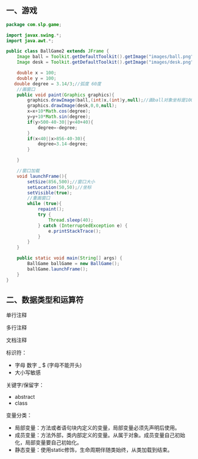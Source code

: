 ## 一、游戏

```java
package com.slp.game;

import javax.swing.*;
import java.awt.*;

public class BallGame2 extends JFrame {
    Image ball = Toolkit.getDefaultToolkit().getImage("images/ball.png");
    Image desk = Toolkit.getDefaultToolkit().getImage("images/desk.png");

    double x = 100;
    double y = 100;
   double degree = 3.14/3;//弧度 60度
    //画窗口
    public void paint(Graphics graphics){
        graphics.drawImage(ball,(int)x,(int)y,null);//画ball对象坐标是100，,10
        graphics.drawImage(desk,0,0,null);
        x=x+10*Math.cos(degree);
        y=y+10*Math.sin(degree);
        if(y>500-40-30||y<40+40){
            degree=-degree;
        }
        if(x<40||x>856-40-30){
            degree=3.14-degree;
        }

    }

    //窗口加载
    void launchFrame(){
        setSize(856,500);//窗口大小
        setLocation(50,50);//坐标
        setVisible(true);
        //重画窗口
        while (true){
            repaint();
            try {
                Thread.sleep(40);
            } catch (InterruptedException e) {
                e.printStackTrace();
            }
        }
    }

    public static void main(String[] args) {
        BallGame ballGame = new BallGame();
        ballGame.launchFrame();
    }
}

```

## 二、数据类型和运算符

单行注释

多行注释

文档注释

标识符：

- 字母 数字  _   $ (字母不能开头)  
- 大小写敏感

关键字/保留字：

- abstract
- class

变量分类：

- 局部变量：方法或者语句块内定义的变量，局部变量必须先声明后使用。
- 成员变量：方法外部，类内部定义的变量。从属于对象。成员变量自己初始化，局部变量要自己初始化。
- 静态变量：使用static修饰，生命周期伴随类始终，从类加载到结束。

